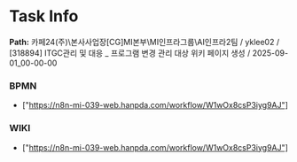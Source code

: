 # Task Info

**Path:** 카페24(주)\본사사업장\[CG]MI본부\MI인프라그룹\AI인프라2팀 / yklee02 / [318894] ITGC관리 및 대응 _ 프로그램 변경 관리 대상 위키 페이지 생성 / 2025-09-01_00-00-00

### BPMN
- ["https://n8n-mi-039-web.hanpda.com/workflow/W1wOx8csP3iyg9AJ"]

### WIKI
- ["https://n8n-mi-039-web.hanpda.com/workflow/W1wOx8csP3iyg9AJ"]

